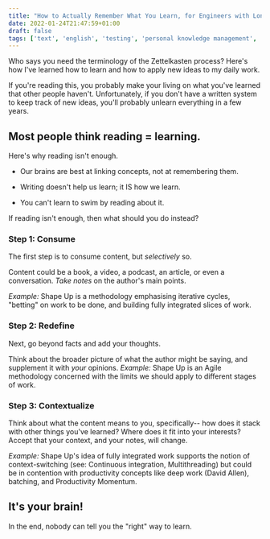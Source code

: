 ```yaml
---
title: "How to Actually Remember What You Learn, for Engineers with Long Reading Lists"
date: 2022-01-24T21:47:59+01:00
draft: false
tags: ['text', 'english', 'testing', 'personal knowledge management', 'obsidian', 'ship30for30']
---
```

Who says you need the terminology of the Zettelkasten process? Here's how I've learned how to learn and how to apply new ideas to my daily work.

If you're reading this, you probably make your living on what you've learned that other people haven't. Unfortunately, if you don't have a written system to keep track of new ideas, you'll probably unlearn everything in a few years.

## Most people think reading = learning.

Here's why reading isn't enough.

-   Our brains are best at linking concepts, not at remembering them.
    

-   Writing doesn't help us learn; it IS how we learn.
    

-   You can't learn to swim by reading about it.
    

If reading isn't enough, then what should you do instead?

### **Step 1: Consume**

The first step is to consume content, but _selectively_ so.

Content could be a book, a video, a podcast, an article, or even a conversation. _Take notes_ on the author's main points.

_Example:_ Shape Up is a methodology emphasising iterative cycles, "betting" on work to be done, and building fully integrated slices of work.

### **Step 2: Redefine**

Next, go beyond facts and add your thoughts.

Think about the broader picture of what the author might be saying, and supplement it with _your_ opinions. _Example:_ Shape Up is an Agile methodology concerned with the limits we should apply to different stages of work.

### **Step 3: Contextualize**

Think about what the content means to you, specifically-- how does it stack with other things you've learned? Where does it fit into your interests? Accept that your context, and your notes, will change.

_Example:_ Shape Up's idea of fully integrated work supports the notion of context-switching (see: Continuous integration, Multithreading) but could be in contention with productivity concepts like deep work (David Allen), batching, and Productivity Momentum.

## It's your brain!

In the end, nobody can tell you the "right" way to learn.